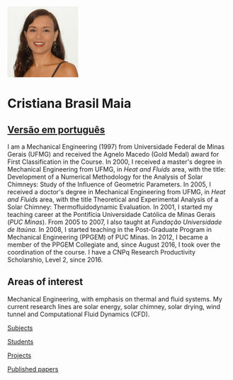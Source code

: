 ![GitHub logo](/foto.jpg)

# Cristiana Brasil Maia

## [Versão em português](/index.md)

I am a Mechanical Engineering (1997) from Universidade Federal de Minas Gerais (UFMG) and received the Agnelo Macedo (Gold Medal) award for First Classification in the Course. In 2000, I received a master's degree in Mechanical Engineering from UFMG, in *Heat and Fluids* area, with the title: Development of a Numerical Methodology for the Analysis of Solar Chimneys: Study of the Influence of Geometric Parameters. In 2005, I received a doctor's degree in Mechanical Engineering from UFMG, in *Heat and Fluids* area, with the title Theoretical and Experimental Analysis of a Solar Chimney: Thermofluidodynamic Evaluation. In 2001, I started my teaching career at the Pontifícia Universidade Católica de Minas Gerais (*PUC Minas*). From 2005 to 2007, I also taught at *Fundação Universidade de Itaúna*. In 2008, I started teaching in the Post-Graduate Program in Mechanical Engineering (PPGEM) of PUC Minas. In 2012, I became a member of the PPGEM Collegiate and, since August 2016, I took over the coordination of the course. I have a CNPq Research Productivity Scholarshio, Level 2, since 2016.

## Areas of interest
Mechanical Engineering, with emphasis on thermal and fluid systems. My current research lines are solar energy, solar chimney, solar drying, wind tunnel and Computational Fluid Dynamics (CFD).


[Subjects](/disciplinas.md)

[Students](/orientacoes.md)

[Projects](/projetos.md)

[Published papers](/publicacoes.md)
